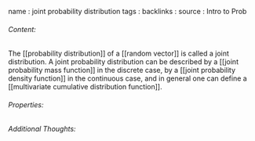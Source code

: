 name : joint probability distribution
tags : 
backlinks : 
source : Intro to Prob

###### Content:
The [[probability distribution]] of a [[random vector]] is called a joint distribution. A joint probability distribution can be described by a [[joint probability mass function]] in the discrete case, by a [[joint probability density function]] in the continuous case, and in general one can define a [[multivariate cumulative distribution function]].

###### Properties:


###### Additional Thoughts:
